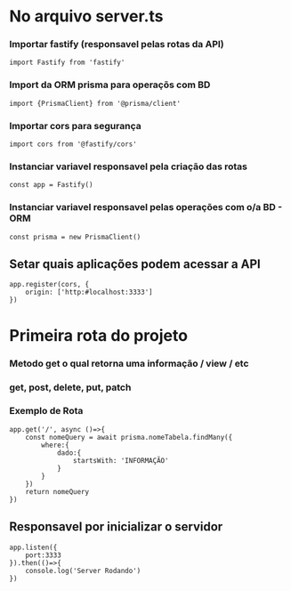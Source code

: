 # No arquivo server.ts
### Importar fastify (responsavel pelas rotas da API)

	import Fastify from 'fastify'

### Import da ORM prisma para operaçõs com BD

	import {PrismaClient} from '@prisma/client'

### Importar cors para segurança

	import cors from '@fastify/cors'


### Instanciar variavel responsavel pela criação das rotas

	const app = Fastify()

### Instanciar variavel responsavel pelas operações com o/a BD - ORM

	const prisma = new PrismaClient()

## Setar quais aplicações podem acessar a API

	app.register(cors, {
		origin: ['http:#localhost:3333']
	})




# Primeira rota do projeto 
### Metodo get o qual retorna uma informação / view / etc
### get, post, delete, put, patch

### Exemplo de Rota

	app.get('/', async ()=>{
		const nomeQuery = await prisma.nomeTabela.findMany({
			where:{
				dado:{
					startsWith: 'INFORMAÇÃO'
				}
			}
		})
		return nomeQuery
	})

## Responsavel por inicializar o servidor

	app.listen({
		port:3333
	}).then(()=>{
		console.log('Server Rodando')
	})
